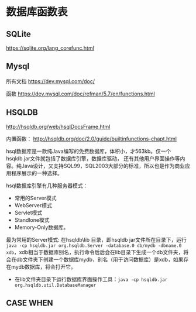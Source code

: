 
# 数据库函数表

## SQLite

https://sqlite.org/lang_corefunc.html

## Mysql
所有文档
https://dev.mysql.com/doc/

函数
https://dev.mysql.com/doc/refman/5.7/en/functions.html

## HSQLDB

http://hsqldb.org/web/hsqlDocsFrame.html

内置函数：
http://hsqldb.org/doc/2.0/guide/builtinfunctions-chapt.html

hsql数据库是一款纯Java编写的免费数据库，体积小，才563kb。仅一个hsqldb.jar文件就包括了数据库引擎，数据库驱动， 还有其他用户界面操作等内容。纯Java设计，又支持SQL99，SQL2003大部分的标准，所以也是作为商业应用程序展示的一种选择。


hsql数据库引擎有几种服务器模式：
- 常用的Server模式
- WebServer模式
- Servlet模式
- Standlone模式
- Memory-Only数据库。

最为常用的Server模式: 在hsqldb\lib 目录，即hsqldb jar文件所在目录下，运行```java -cp hsqldb.jar org.hsqldb.Server -database.0 db/mydb -dbname.0 xdb```，xdb相当于数据库别名，执行命令后后会在lib目录下生成一个db文件夹，将会在db文件夹下创建一个数据库mydb，别名（用于访问数据库）是xdb，如果存在mydb数据库，将会打开它。

- 在lib文件夹目录下运行数据库界面操作工具：```java -cp hsqldb.jar org.hsqldb.util.DatabaseManager```


## CASE WHEN


